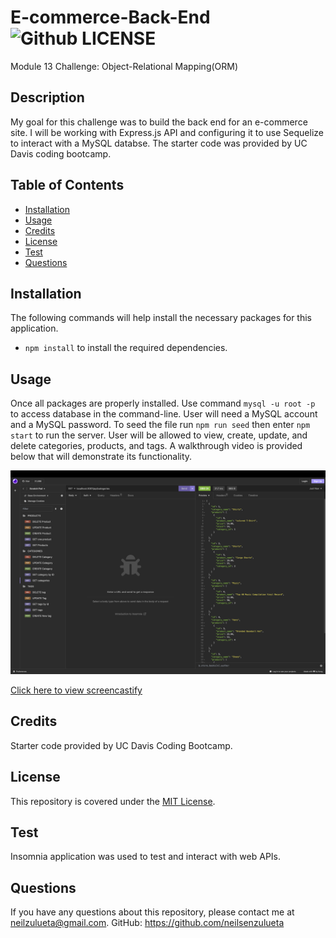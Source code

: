 # E-commerce-Back-End ![Github LICENSE](https://img.shields.io/badge/license-MIT-blue.svg)
Module 13 Challenge: Object-Relational Mapping(ORM)

## Description 

My goal for this challenge was to build the back end for an e-commerce site.  I will be working with Express.js API and configuring it to use Sequelize to interact with a MySQL databse. The starter code was provided by UC Davis coding bootcamp.

## Table of Contents

  * [Installation](#installation)
  * [Usage](#usage)
  * [Credits](#credits)
  * [License](#license)
  * [Test](#test)
  * [Questions](#questions)

## Installation 

The following commands will help install the necessary packages for this application. 
* `npm install` to install the required dependencies. 

## Usage 

Once all packages are properly installed. Use command `mysql -u root -p` to access database in the command-line. User will need a MySQL account and a MySQL password. To seed the file run `npm run seed` then enter `npm start` to run the server. User will be allowed to view, create, update, and delete categories, products, and tags. A walkthrough video is provided below that will demonstrate its functionality.
  
![Alt text](<db/assets/Screenshot of insomnia .png>)

[Click here to view screencastify](https://drive.google.com/file/d/1hl6DhKjeNONQbL0qdqv0PQoKqOUgoK7z/view)

## Credits

Starter code provided by UC Davis Coding Bootcamp.

## License 

This repository is covered under the [MIT License](https://opensource.org/licenses/MIT).

## Test

Insomnia application was used to test and interact with web APIs.

## Questions 

If you have any questions about this repository, please contact me at neilzulueta@gmail.com. GitHub: https://github.com/neilsenzulueta